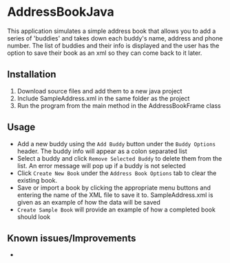 # AddressBookJava

This application simulates a simple address book that allows you to add a series of 'buddies' and takes down each buddy's name, address and phone number. 
The list of buddies and their info is displayed and the user has the option to save their book as an xml so they can come back to it later.

## Installation
1. Download source files and add them to a new java project
2. Include SampleAddress.xml in the same folder as the project
3. Run the program from the main method in the AddressBookFrame class

## Usage
- Add a new buddy using the `Add Buddy` button under the `Buddy Options` header. The buddy info will appear as a colon separated list
- Select a buddy and click `Remove Selected Buddy` to delete them from the list. An error message will pop up if a buddy is not selected
- Click `Create New Book` under the `Address Book Options` tab to clear the existing book.
- Save or import a book by clicking the appropriate menu buttons and entering the name of the XML file to save it to. SampleAddress.xml is given as an example of how the data will be saved
- `Create Sample Book` will provide an example of how a completed book should look

## Known issues/Improvements
- 
